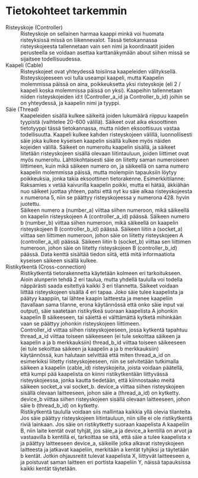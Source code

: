 # Tietokohteet tarkemmin

<dl>
	<dt>
		Risteyskoje (Controller)
	</dt>
	<dd>
		Risteyskoje on sellainen harmaa kaappi minkä voi huomata risteyksissä missä on liikennevalot. Tässä tietokannassa 
    risteyskojeesta tallennetaan vain sen nimi ja koordinaatit joiden perusteella se voidaan asettaa karttanäkymään about siihen
    missä se sijaitsee todellisuudessa.
	</dd>
	<dt>
		Kaapeli (Cable)
	</dt>
	<dd>
		Risteyskojeet ovat yhteydessä toisiinsa kaapeleiden välityksellä. Risteyskojeeseen voi tulla useampi kaapeli, mutta Kaapelin
    molemmissa päissä on aina, poikkeuksetta yksi risteyskoje (eli 2 / kaapeli koska molemmissa päissä on yksi).
    Kaapeihin tallennetaan niiden risteyskojeiden id:t (Controller_a_id ja Controller_b_id) joihin se on yhteydessä, ja kaapelin nimi
    ja tyyppi.
	</dd>
	<dt>
		Säie (Thread)
	</dt>
	<dd>
    Kaapeleiden sisällä kulkee säikeitä joiden lukumäärä riippuu kaapelin tyypistä (vaihtelee 20-600 välillä). Säikeet ovat aika eksoottinen
    tietotyyppi tässä tietokannassa, mutta niiden eksoottisuus vastaa todellisuutta. Kaapeli kulkee kahden risteyskojeen välillä, luonnollisesti
    säie joka kulkee kyseisen kaapelin sisällä kulkee myös näiden kojeiden välillä. Säikeet on numeroitu kaapelin sisällä, ja säikeet liitetään
    risteyskojeen sisällä olevaan liitintauluun, joiden liittimet ovat myös numeroitu. Lähtökohtaisesti säie on liitetty saman numeroiseen
    liittimeen, kuin mikä säikeen numero on, ja säikeellä on sama numero kaapelin molemmissa päissä, mutta molempiin tapauksiin löytyy poikkeuksia,
    jonka takia eksoottinen tietorakenne. Esimerkkitilanne: Raksamies x vetää kaivurilla kaapelin poikki, mutta ei hätää, äkkiähän nuo säikeet juottaa
    yhteen, paitsi että nyt ku säie alkaa risteyskojeesta x numerona 5, niin se päättyy risteyskojeessa y numerona 428. hyvin juotettu.
	</dd>
  <dd>
    Säikeen numero a (number_a) viittaa siihen numeroon, mikä säikeellä on kaapelin risteyskojeen A (controller_a_id) päässä.
    Säikeen numero b (number_b) viittaa siihen numeroon, mikä säikeellä on kaapelin risteyskojeen B (controller_b_id) päässä.
    Säikeen liitin a (socket_a) viittaa sen liittimen numeroon, johon säie on liitetty risteyskojeen A (controller_a_id) päässä.
    Säikeen liitin b (socket_b) viittaa sen liittimen numeroon, johon säie on liitetty risteyskojeen B (controller_b_id) päässä.
    Data kenttä sisältää tiedon siitä, että mitä informaatiota kyseisen säikeen sisällä kulkee.
  </dd>
	<dt>
		Ristikytkentä (Cross-connection)
	</dt>
  <dd>
    Ristikytkentä tietorakennetta käytetään kolmeen eri tarkoitukseen. Aioin alunperin tehdä 2 eri taulua, mutta yhdellä taululla voi todella
    näppärästi saada esitettyä kaikki 3 eri tilannetta.
    Säikeet voidaan liittää risteyskojeen sisällä 4 eri tapaa. Joko säie tulee kaapelista ja päätyy kaappiin, tai lähtee kaapin laitteesta ja 
    menee kaapeliin (tavallaan sama tilanne, erona käytännössä että onko säie input vai output), säie saatetaan ristikytkeä suoraan kaapelista A
    johonkin kaapelin B säikeeseen, tai säiettä ei välttämättä kytketä mihinkään vaan se päättyy johonkin risteyskojeen liittimeen.
  </dd>
  <dd>
    Controller_id viittaa siihen risteyskojeeseen, jossa kytkentä tapahtuu
    thread_a_id viittaa toiseen säikeeseen (ei tule sekoittaa säikeen ja kaapelin a ja b merkkauksiin)
    thread_b_id viittaa toiseen säikeeseen (ei tule sekoittaa säikeen ja kaapelin a ja b merkkauksiin)
    käytännössä, kun halutaan selvittää että miten thread_a_id on esimerkiksi liitetty risteyskojeeseen, niin se selvitetään tutkimalla
    säikeen a kaapelin (cable_id) risteyskojeita, joista voidaan päätellä, että kumpi pää kaapelista on kiinni ristikytkentään
    liittyvässä risteyskojeessa, jonka kautta tiedetään, että kiinnostaako meitä säikeen socket_a vai socket_b.
    device_a viittaa siihen risteyskojeen sisällä olevaan laitteeseen, johon säie a (thread_a_id) on kytketty.
    device_b viittaa siihen risteyskojeen sisällä olevaan laitteeseen, johon säie b (thread_b_id) on kytketty.
  </dd>
  <dd>
    Ristikytkentä taululla voidaan siis mallintaa kaikkia yllä olevia tilanteita. Jos säie päättyy risteyskojeen liitintauluun, niin sille ei ole 
    ristikytkentä riviä lainkaan. Jos säie on ristikytketty suoraan kaapelista A kaapeliin B, niin laite kentät ovat tyhjät, jos säie_a ja device_a
    kentillä on arvot ja vastaavilla b kentillä ei, tarkoittaa se sitä, että säie a tulee kaapelista x ja päättyy laitteeseen device_a, säikeille jotka
    alkavat risteyskojeen laitteesta ja jatkavat kaapeliin, merkitään a kentät tyhjiksi ja täytetään b kentät. Jotkin ohjausreitit tulevat
    kaapelista X, liittyvät laitteeseen a, ja poistuvat saman laitteen eri portista kaapeliin Y, näissä tapauksissa kaikki kentät täytetään.
  </dd>
</dl>
